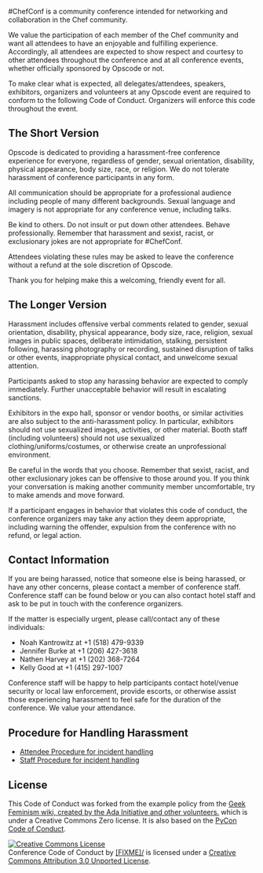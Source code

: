 \#ChefConf is a community conference intended for networking and collaboration in the Chef community.

We value the participation of each member of the Chef community and want all attendees to have an enjoyable and fulfilling experience. Accordingly, all attendees are expected to show respect and courtesy to other attendees throughout the conference and at all conference events, whether officially sponsored by Opscode or not.

To make clear what is expected, all delegates/attendees, speakers, exhibitors, organizers and volunteers at any Opscode event are required to conform to the following Code of Conduct. Organizers will enforce this code throughout the event.

The Short Version
-----------------

Opscode is dedicated to providing a harassment-free conference experience for everyone, regardless of gender, sexual orientation, disability, physical appearance, body size, race, or religion. We do not tolerate harassment of conference participants in any form.

All communication should be appropriate for a professional audience including people of many different backgrounds. Sexual language and imagery is not appropriate for any conference venue, including talks.

Be kind to others. Do not insult or put down other attendees. Behave professionally. Remember that harassment and sexist, racist, or exclusionary jokes are not appropriate for \#ChefConf.

Attendees violating these rules may be asked to leave the conference without a refund at the sole discretion of Opscode.

Thank you for helping make this a welcoming, friendly event for all.

The Longer Version
------------------

Harassment includes offensive verbal comments related to gender, sexual orientation, disability, physical appearance, body size, race, religion, sexual images in public spaces, deliberate intimidation, stalking, persistent following, harassing photography or recording, sustained disruption of talks or other events, inappropriate physical contact, and unwelcome sexual attention.

Participants asked to stop any harassing behavior are expected to comply immediately. Further unacceptable behavior will result in escalating sanctions.

Exhibitors in the expo hall, sponsor or vendor booths, or similar activities are also subject to the anti-harassment policy. In particular, exhibitors should not use sexualized images, activities, or other material. Booth staff (including volunteers) should not use sexualized clothing/uniforms/costumes, or otherwise create an unprofessional environment.

Be careful in the words that you choose. Remember that sexist, racist, and other exclusionary jokes can be offensive to those around you. If you think your conversation is making another community member uncomfortable, try to make amends and move forward.

If a participant engages in behavior that violates this code of conduct, the conference organizers may take any action they deem appropriate, including warning the offender, expulsion from the conference with no refund, or legal action.

Contact Information
-------------------

If you are being harassed, notice that someone else is being harassed, or have any other concerns, please contact a member of conference staff. Conference staff can be found below or you can also contact hotel staff and ask to be put in touch with the conference organizers.

If the matter is especially urgent, please call/contact any of these individuals:

- Noah Kantrowitz at +1 (518) 479-9339
- Jennifer Burke at +1 (206) 427-3618
- Nathen Harvey at +1 (202) 368-7264
- Kelly Good at +1 (415) 297-1007


Conference staff will be happy to help participants contact hotel/venue security or local law enforcement, provide escorts, or otherwise assist those experiencing harassment to feel safe for the duration of the conference. We value your attendance.

Procedure for Handling Harassment
------------------------------------------
- [Attendee Procedure for incident handling](/2013/about/code-of-conduct/harassment-incidents/)
- [Staff Procedure for incident handling](https://us.pycon.org/2013/about/code-of-conduct/harassment-incidents-staff/)

License
-------

This Code of Conduct was forked from the example policy from the [Geek Feminism wiki, created by the Ada Initiative and other volunteers.](http://geekfeminism.wikia.com/wiki/Conference_anti-harassment/Policy) which is under a Creative Commons Zero license. It is also based on the [PyCon Code of Conduct](https://github.com/python/pycon-code-of-conduct).

<a rel="license" href="http://creativecommons.org/licenses/by/3.0/"><img alt="Creative Commons License" style="border-width:0" src="http://i.creativecommons.org/l/by/3.0/88x31.png" /></a><br /><span xmlns:dct="http://purl.org/dc/terms/" href="http://purl.org/dc/dcmitype/Text" property="dct:title" rel="dct:type">Conference Code of Conduct</span> by <a xmlns:cc="http://creativecommons.org/ns#" href="[FIXME]" property="cc:attributionName" rel="cc:attributionURL">[FIXME]/</a> is licensed under a <a rel="license" href="http://creativecommons.org/licenses/by/3.0/">Creative Commons Attribution 3.0 Unported License</a>.
